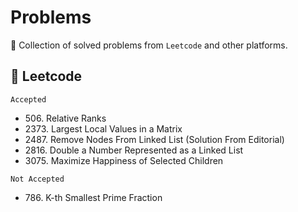 # Problems

🧩 Collection of solved problems from `Leetcode` and other platforms.

## 🔢 Leetcode

`Accepted`

- 506\. Relative Ranks
- 2373\. Largest Local Values in a Matrix
- 2487\. Remove Nodes From Linked List (Solution From Editorial)
- 2816\. Double a Number Represented as a Linked List
- 3075\. Maximize Happiness of Selected Children

`Not Accepted`

- 786\. K-th Smallest Prime Fraction
